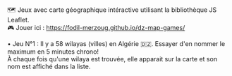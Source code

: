 🗺️ Jeux avec carte géographique intéractive utilisant la bibliothèque JS Leaflet.  
🎮 Jouer ici : https://fodil-merzoug.github.io/dz-map-games/  
  
• Jeu N°1 : Il y a 58 wilayas (villes) en Algérie 🇩🇿. Essayer d'en nommer le maximum en 5 minutes chrono!  
À chaque fois qu'une wilaya est trouvée, elle apparait sur la carte et son nom est affiché dans la liste.  
